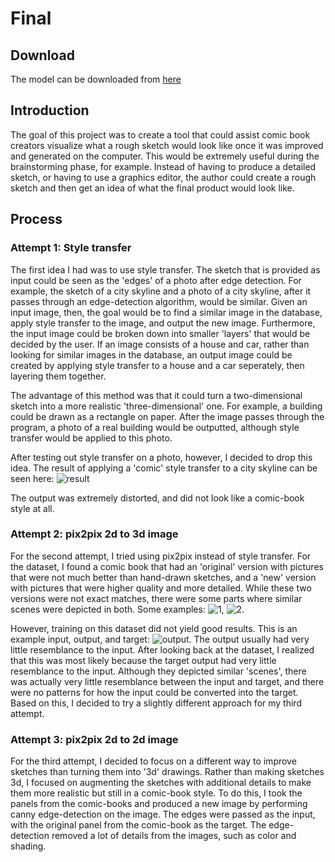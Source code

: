 # Final

## Download
The model can be downloaded from [here](https://drive.google.com/open?id=1Qkc6AV_go3XApkRrCN5VGR4NjXMYt1QH)

## Introduction
The goal of this project was to create a tool that could assist comic book creators visualize what a rough sketch would look like once it was improved and generated on the computer. This would be extremely useful during the brainstorming phase, for example. Instead of having to produce a detailed sketch, or having to use a graphics editor, the author could create a rough sketch and then get an idea of what the final product would look like.

## Process
### Attempt 1: Style transfer
The first idea I had was to use style transfer. The sketch that is provided as input could be seen as the 'edges' of a photo after edge detection. For example, the sketch of a city skyline and a photo of a city skyline, after it passes through an edge-detection algorithm, would be similar. Given an input image, then, the goal would be to find a similar image in the database, apply style transfer to the image, and output the new image. Furthermore, the input image could be broken down into smaller 'layers' that would be decided by the user. If an image consists of a house and car, rather than looking for similar images in the database, an output image could be created by applying style transfer to a house and a car seperately, then layering them together.

The advantage of this method was that it could turn a two-dimensional sketch into a more realistic 'three-dimensional' one. For example, a building could be drawn as a rectangle on paper. After the image passes through the program, a photo of a real building would be outputted, although style transfer would be applied to this photo.

After testing out style transfer on a photo, however, I decided to drop this idea. The result of applying a 'comic' style transfer to a city skyline can be seen here: ![result](https://drive.google.com/open?id=18bUdAK_2APMa_usko24DBiAG74S9_dZ)

The output was extremely distorted, and did not look like a comic-book style at all.

### Attempt 2: pix2pix 2d to 3d image
For the second attempt, I tried using pix2pix instead of style transfer. For the dataset, I found a comic book that had an 'original' version with pictures that were not much better than hand-drawn sketches, and a 'new' version with pictures that were higher quality and more detailed. While these two versions were not exact matches, there were some parts where similar scenes were depicted in both. Some examples: ![1](https://drive.google.com/open?id=1_yxapCnB5fy6y1n0zJe8PolRhzYXACk7), ![2](https://drive.google.com/open?id=1e-W7WrT84gbzbcQaBE3Efcvx873j-fKO).

However, training on this dataset did not yield good results. This is an example input, output, and target: ![output](https://drive.google.com/open?id=1i-LBuHj20aaEfY8b09F7Ai1_jGYJpdng). The output usually had very little resemblance to the input. After looking back at the dataset, I realized that this was most likely because the target output had very little resemblance to the input. Although they depicted similar 'scenes', there was actually very little resemblance between the input and target, and there were no patterns for how the input could be converted into the target. Based on this, I decided to try a slightly different approach for my third attempt.

### Attempt 3: pix2pix 2d to 2d image
For the third attempt, I decided to focus on a different way to improve sketches than turning them into '3d' drawings. Rather than making sketches 3d, I focused on augmenting the sketches with additional details to make them more realistic but still in a comic-book style. To do this, I took the panels from the comic-books and produced a new image by performing canny edge-detection on the image. The edges were passed as the input, with the original panel from the comic-book as the target. The edge-detection removed a lot of details from the images, such as color and shading. 

